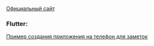 [Официальный сайт](https://dart.dev)

### Flutter:
[Пример создания приложения на телефон для заметок](https://proglib.io/p/flutter-app/)